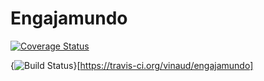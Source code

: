 Engajamundo
===========

<a href='https://coveralls.io/r/vinaud/engajamundo'><img src='https://coveralls.io/repos/vinaud/engajamundo/badge.png' alt='Coverage Status' /></a>

{<img src="https://travis-ci.org/vinaud/engajamundo.png?branch=master" alt="Build Status" />}[https://travis-ci.org/vinaud/engajamundo]
